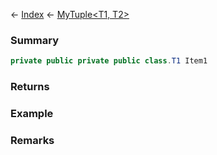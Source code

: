 ← [Index](Api-Index) ← [MyTuple<T1, T2>](VRage.MyTuple`2)

### Summary

```csharp
private public private public class.T1 Item1
```

### Returns

### Example

### Remarks

